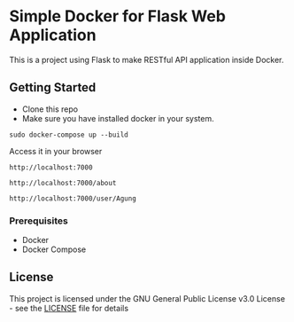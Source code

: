 # Simple Docker for Flask Web Application

This is a project using Flask to make RESTful API application inside Docker.

## Getting Started

- Clone this repo
- Make sure you have installed docker in your system.
```
sudo docker-compose up --build
```
Access it in your browser
```
http://localhost:7000
```

```
http://localhost:7000/about
```

```
http://localhost:7000/user/Agung
```

### Prerequisites

- Docker
- Docker Compose

## License

This project is licensed under the GNU General Public License v3.0 License - see the [LICENSE](LICENSE) file for details


